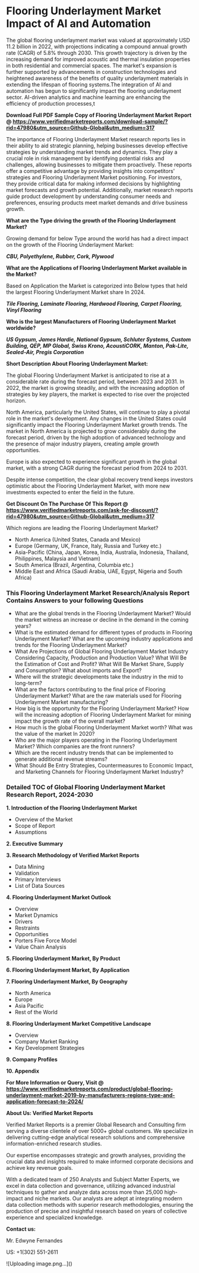 <h1>Flooring Underlayment Market Impact of AI and Automation</h1>The global flooring underlayment market was valued at approximately USD 11.2 billion in 2022, with projections indicating a compound annual growth rate (CAGR) of 5.8% through 2030. This growth trajectory is driven by the increasing demand for improved acoustic and thermal insulation properties in both residential and commercial spaces. The market's expansion is further supported by advancements in construction technologies and heightened awareness of the benefits of quality underlayment materials in extending the lifespan of flooring systems.The integration of AI and automation has begun to significantly impact the flooring underlayment sector. AI-driven analytics and machine learning are enhancing the efficiency of production processes,t</p><p id="" class=""><strong>Download Full PDF Sample Copy of Flooring Underlayment Market Report @ <a href="https://www.verifiedmarketreports.com/download-sample/?rid=47980&utm_source=Github-Global&utm_medium=317" target="_blank">https://www.verifiedmarketreports.com/download-sample/?rid=47980&utm_source=Github-Global&utm_medium=317</a></strong></p><p>The importance of&nbsp;Flooring Underlayment Market research reports lies in their ability to aid strategic planning, helping businesses develop effective strategies by understanding market trends and dynamics. They play a crucial role in risk management by identifying potential risks and challenges, allowing businesses to mitigate them proactively. These reports offer a competitive advantage by providing insights into competitors' strategies and Flooring Underlayment Market positioning. For investors, they provide critical data for making informed decisions by highlighting market forecasts and growth potential. Additionally, market research reports guide product development by understanding consumer needs and preferences, ensuring products meet market demands and drive business growth.</p><p><strong>What are the&nbsp;Type driving the growth of the Flooring Underlayment Market?</strong></p><p id="" class="">Growing demand for below Type around the world has had a direct impact on the growth of the Flooring Underlayment Market:</p><em><strong>CBU, Polyethylene, Rubber, Cork, Plywood</strong></em></p><strong>What are the&nbsp;Applications&nbsp;of Flooring Underlayment Market available in the Market?</strong></p><p id="" class="">Based on Application the Market is categorized into Below types that held the largest Flooring Underlayment Market share In 2024.</p><em><strong>Tile Flooring, Laminate Flooring, Hardwood Flooring, Carpet Flooring, Vinyl Flooring</strong></em></p><strong>Who is the largest Manufacturers of Flooring Underlayment Market worldwide?</strong></p><p><em><strong>US Gypsum, James Hardie, National Gypsum, Schluter Systems, Custom Building, QEP, MP Global, Swiss Krono, AcoustiCORK, Manton, Pak-Lite, Sealed-Air, Pregis Corporation</strong></em></p><p id="" class=""><strong>Short Description About Flooring Underlayment Market:</strong></p><p>The global Flooring Underlayment Market is anticipated to rise at a considerable rate during the forecast period, between 2023 and 2031. In 2022, the market is growing steadily, and with the increasing adoption of strategies by key players, the market is expected to rise over the projected horizon.</p><p>North America, particularly the United States, will continue to play a pivotal role in the market's development. Any changes in the United States could significantly impact the Flooring Underlayment Market growth trends. The market in North America is projected to grow considerably during the forecast period, driven by the high adoption of advanced technology and the presence of major industry players, creating ample growth opportunities.</p><p>Europe is also expected to experience significant growth in the global market, with a strong CAGR during the forecast period from 2024 to 2031.</p><p>Despite intense competition, the clear global recovery trend keeps investors optimistic about the Flooring Underlayment Market, with more new investments expected to enter the field in the future.</p><p id="" class=""><strong>Get Discount On The Purchase Of This Report @ <a href="https://www.verifiedmarketreports.com/ask-for-discount/?rid=47980&utm_source=Github-Global&utm_medium=317" target="_blank">https://www.verifiedmarketreports.com/ask-for-discount/?rid=47980&utm_source=Github-Global&utm_medium=317</a></strong></p>Which regions are leading the Flooring Underlayment Market?</p><ul><li>North America (United States, Canada and Mexico)</li><li>Europe (Germany, UK, France, Italy, Russia and Turkey etc.)</li><li>Asia-Pacific (China, Japan, Korea, India, Australia, Indonesia, Thailand, Philippines, Malaysia and Vietnam)</li><li>South America (Brazil, Argentina, Columbia etc.)</li><li>Middle East and Africa (Saudi Arabia, UAE, Egypt, Nigeria and South Africa)</li></ul><h3 id="" class="">This Flooring Underlayment Market Research/Analysis Report Contains Answers to your following Questions</h3><ul><li>What are the global trends in the Flooring Underlayment Market? Would the market witness an increase or decline in the demand in the coming years?</li><li>What is the estimated demand for different types of products in Flooring Underlayment Market? What are the upcoming industry applications and trends for the Flooring Underlayment Market?</li><li>What Are Projections of Global Flooring Underlayment Market Industry Considering Capacity, Production and Production Value? What Will Be the Estimation of Cost and Profit? What Will Be Market Share, Supply and Consumption? What about imports and Export?</li><li>Where will the strategic developments take the industry in the mid to long-term?</li><li>What are the factors contributing to the final price of Flooring Underlayment Market? What are the raw materials used for Flooring Underlayment Market manufacturing?</li><li>How big is the opportunity for the Flooring Underlayment Market? How will the increasing adoption of Flooring Underlayment Market for mining impact the growth rate of the overall market?</li><li>How much is the global Flooring Underlayment Market worth? What was the value of the market In 2020?</li><li>Who are the major players operating in the Flooring Underlayment Market? Which companies are the front runners?</li><li>Which are the recent industry trends that can be implemented to generate additional revenue streams?</li><li>What Should Be Entry Strategies, Countermeasures to Economic Impact, and Marketing Channels for Flooring Underlayment Market Industry?</li></ul><h3 id="" class="">Detailed TOC of Global Flooring Underlayment Market Research Report, 2024-2030</h3><p id="" class=""><strong>1. Introduction of the Flooring Underlayment Market</strong></p><ul><li>Overview of the Market</li><li>Scope of Report</li><li>Assumptions</li></ul><p id="" class=""><strong>2. Executive Summary</strong></p><p id="" class=""><strong>3. Research Methodology of Verified Market Reports</strong></p><ul><li>Data Mining</li><li>Validation</li><li>Primary Interviews</li><li>List of Data Sources</li></ul><p id="" class=""><strong>4. Flooring Underlayment Market Outlook</strong></p><ul><li>Overview</li><li>Market Dynamics</li><li>Drivers</li><li>Restraints</li><li>Opportunities</li><li>Porters Five Force Model</li><li>Value Chain Analysis</li></ul><p id="" class=""><strong>5. Flooring Underlayment Market, By Product</strong></p><p id="" class=""><strong>6. Flooring Underlayment Market, By Application</strong></p><p id="" class=""><strong>7. Flooring Underlayment Market, By Geography</strong></p><ul><li>North America</li><li>Europe</li><li>Asia Pacific</li><li>Rest of the World</li></ul><p id="" class=""><strong>8. Flooring Underlayment Market Competitive Landscape</strong></p><ul><li>Overview</li><li>Company Market Ranking</li><li>Key Development Strategies</li></ul><p id="" class=""><strong>9. Company Profiles</strong></p><p id="" class=""><strong>10. Appendix</strong></p><p id="" class=""><strong>For More Information or Query, Visit @ <a href="https://www.verifiedmarketreports.com/product/global-flooring-underlayment-market-2019-by-manufacturers-regions-type-and-application-forecast-to-2024/" target="_blank">https://www.verifiedmarketreports.com/product/global-flooring-underlayment-market-2019-by-manufacturers-regions-type-and-application-forecast-to-2024/</a></strong></p><p id="" class=""><strong>About Us: Verified Market Reports</strong></p><p id="" class="">Verified Market Reports is a premier Global Research and Consulting firm serving a diverse clientele of over 5000+ global customers. We specialize in delivering cutting-edge analytical research solutions and comprehensive information-enriched research studies.</p><p id="" class="">Our expertise encompasses strategic and growth analyses, providing the crucial data and insights required to make informed corporate decisions and achieve key revenue goals.</p><p id="" class="">With a dedicated team of 250 Analysts and Subject Matter Experts, we excel in data collection and governance, utilizing advanced industrial techniques to gather and analyze data across more than 25,000 high-impact and niche markets. Our analysts are adept at integrating modern data collection methods with superior research methodologies, ensuring the production of precise and insightful research based on years of collective experience and specialized knowledge.</p><p id="" class=""><strong>Contact us:</strong></p><p id="" class="">Mr. Edwyne Fernandes</p><p id="" class="">US: +1(302) 551-2611</p>
![Uploading image.png…]()
